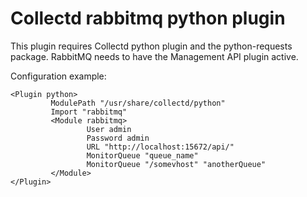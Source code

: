 # Collectd rabbitmq python plugin

This plugin requires Collectd python plugin and the python-requests package.
RabbitMQ needs to have the Management API plugin active.

Configuration example:

    <Plugin python>
             ModulePath "/usr/share/collectd/python"
             Import "rabbitmq"
             <Module rabbitmq>
                     User admin
                     Password admin
                     URL "http://localhost:15672/api/"
                     MonitorQueue "queue_name"
                     MonitorQueue "/somevhost" "anotherQueue"
             </Module>
    </Plugin>